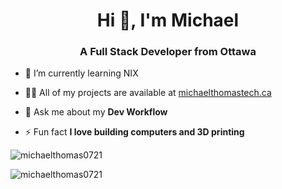 <h1 align="center">Hi 👋, I'm Michael</h1>
<h3 align="center">A Full Stack Developer from Ottawa</h3>

- 🌱 I’m currently learning NIX

- 👨‍💻 All of my projects are available at [michaelthomastech.ca](michaelthomastech.ca)

- 💬 Ask me about my **Dev Workflow**

- ⚡ Fun fact **I love building computers and 3D printing**

<p><img align="center" src="https://github-readme-stats.vercel.app/api/top-langs?username=michaelthomas0721&show_icons=true&locale=en&layout=compact" alt="michaelthomas0721" /></p>

<p><img align="center" src="https://github-readme-streak-stats.herokuapp.com/?user=michaelthomas0721&" alt="michaelthomas0721" /></p>
